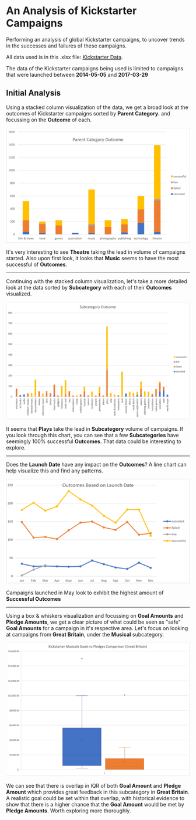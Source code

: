 # An Analysis of Kickstarter Campaigns
Performing an analysis of global Kickstarter campaigns, to uncover trends in the successes and failures of these campaigns.

All data used is in this .xlsx file: [Kickstarter Data](/data-1-1-3-StarterBook.xlsx).

The data of the Kickstarter campaigns being used is limited to campaigns that were launched between **2014-05-05** and **2017-03-29**


## Initial Analysis

Using a stacked column visualization of the data, we get a broad look at the outcomes of Kickstarter campaigns sorted by **Parent Category.** and focussing on the **Outcome** of each.

![parent_category_outcomes](/chart_images/parent_category_outcomes.png)

It's very interesting to see **Theatre** taking the lead in volume of campaigns started. Also upon first look, it looks that **Music** seems to have the most successful of **Outcomes**.

---

Continuing with the stacked column visualization, let's take a more detailed look at the data sorted by **Subcategory** with each of their **Outcomes** visualized.

![subcategory_outcomes](/chart_images/subcategory_outcomes.png)

It seems that **Plays** take the lead in **Subcategory** volume of campaigns. If you look through this chart, you can see that a few **Subcategories** have seemingly 100% successful **Outcomes**. That data could be interesting to explore.

---

Does the **Launch Date** have any impact on the **Outcomes**? A line chart can help visualize this and find any patterns.

![outcomes_based_on_launch_date](/chart_images/outcomes_based_on_launch_date.png)

Campaigns launched in May look to exhibit the highest amount of **Successful Outcomes**

---

Using a box & whiskers visualization and focussing on **Goal Amounts** and **Pledge Amounts**, we get a clear picture of what could be seen as "safe" **Goal Amounts** for a campaign in it's respective area. Let's focus on looking at campaigns from **Great Britain**, under the **Musical** subcategory.

![gb_musicals_goals_pledges_box](/chart_images/gb_musicals_goals_pledges_box.png)

We can see that there is overlap in IQR of both **Goal Amount** and **Pledge Amount** which provides great feedback in this subcategory in **Great Britain**. A realistic goal could be set within that overlap, with historical evidence to show that there is a higher chance that the **Goal Amount** would be met by **Pledge Amounts**. Worth exploring more thoroughly.
